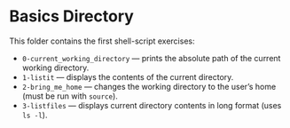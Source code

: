 # Basics Directory

This folder contains the first shell-script exercises:

- `0-current_working_directory` — prints the absolute path of the current working directory.
- `1-listit` — displays the contents of the current directory.
- `2-bring_me_home` — changes the working directory to the user’s home (must be run with `source`).
- `3-listfiles` — displays current directory contents in long format (uses `ls -l`).

